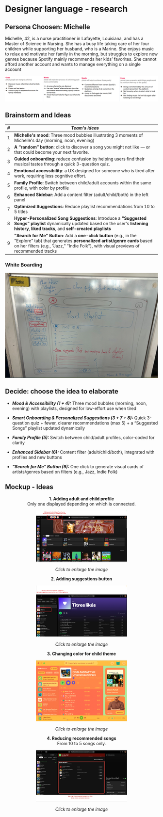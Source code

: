 # Designer language - research

## Persona Choosen: Michelle
Michelle, 42, is a nurse practitioner in Lafayette, Louisiana, and has a Master of Science in Nursing. She has a busy life taking care of her four children while supporting her husband, who is a Marine. She enjoys music to relax and motivate her family in the morning, but struggles to explore new genres because Spotify mainly recommends her kids’ favorites. She cannot afford another account and wants to manage everything on a single account

![Design](https://github.com/vlldnt/designer_language/blob/main/images/michelle.png?raw=true)


## Brainstorm and Ideas

| #   | ***Team's ideas***                                                                 |
|-----|----------------------------------------------------------------------|
| 1   | **Michelle's mood**: Three mood bubbles illustrating 3 moments of Michelle's day (morning, noon, evening)                                            |
| 2   | **A “random” button**: click to discover a song you might not like — or that could become your next favorite. |
| 3   | **Guided onboarding**: reduce confusion by helping users find their musical tastes through a quick 3-question quiz.   |
| 4   | **Emotional accessibility**: a UX designed for someone who is tired after work, requiring less cognitive effort.              |
| 5   | **Family Profile**: Switch between child/adult accounts within the same profile, with color by profile         |
| 6   | **Enhanced Sidebar**: Add a content filter (adult/child/both) in the left panel         |
| 7   | **Optimized Suggestions**: Reduce playlist recommendations from 10 to 5 titles          |
| 8   | **Hyper-Personalized Song Suggestions**: Introduce a **"Suggested Songs" playlist** dynamically updated based on the user's **listening history**, **liked tracks**, and **self-created playlists** |
| 9   | **"Search for Me" Button**: Add a **one-click button** (e.g., in the "Explore" tab) that generates **personalized artist/genre cards** based on her filters (e.g., "Jazz," "Indie Folk"), with visual previews of recommended tracks |

### White Boarding
![White Boarding](https://github.com/vlldnt/designer_language/blob/main/images/white_boarding.png?raw=true)


## Decide: choose the idea to elaborate

- ***Mood & Accessibility (1 + 4):***
Three mood bubbles (morning, noon, evening) with playlists, designed for low-effort use when tired

- ***Smart Onboarding & Personalized Suggestions (3 + 7 + 8):***
Quick 3-question quiz + fewer, clearer recommendations (max 5) + a “Suggested Songs” playlist updated dynamically

- ***Family Profile (5):***
Switch between child/adult profiles, color-coded for clarity

- ***Enhanced Sidebar (6):***
Content filter (adult/child/both), integrated with profiles and new buttons

- ***"Search for Me" Button (9):***
One click to generate visual cards of artists/genres based on filters (e.g., Jazz, Indie Folk)


## Mockup - Ideas

<p float="left">

  <div align="center">
    <p><b>1. Adding adult and child profile</b><br>
    Only one displayed depending on which is connected.</p>
    <a href="https://github.com/vlldnt/designer_language/blob/main/images/profile_UX.png">
      <img src="https://github.com/vlldnt/designer_language/blob/main/images/profile_UX.png?raw=true" width="300"/>
    </a>
    <p><i>Click to enlarge the image</i></p>
  </div>

  <div align="center">
    <p><b>2. Adding suggestions button</b></p>
    <a href="https://github.com/vlldnt/designer_language/blob/main/images/suggestions_playlist.png">
      <img src="https://github.com/vlldnt/designer_language/blob/main/images/suggestions_playlist.png?raw=true" width="300"/>
    </a>
    <p><i>Click to enlarge the image</i></p>
  </div>

  <div align="center">
    <p><b>3. Changing color for child theme</b></p>
    <a href="https://github.com/vlldnt/designer_language/blob/main/images/spotify_enfant.png">
      <img src="https://github.com/vlldnt/designer_language/blob/main/images/spotify_enfant.png?raw=true" width="300"/>
    </a>
    <p><i>Click to enlarge the image</i></p>
  </div>

  <div align="center">
    <p><b>4. Reducing recommended songs</b><br>
    From 10 to 5 songs only.</p>
    <a href="https://github.com/vlldnt/designer_language/blob/main/images/reducing_recommended_songs.png">
      <img src="https://github.com/vlldnt/designer_language/blob/main/images/reducing_recommended_songs.png?raw=true" width="300"/>
    </a>
    <p><i>Click to enlarge the image</i></p>
  </div>

</p>
